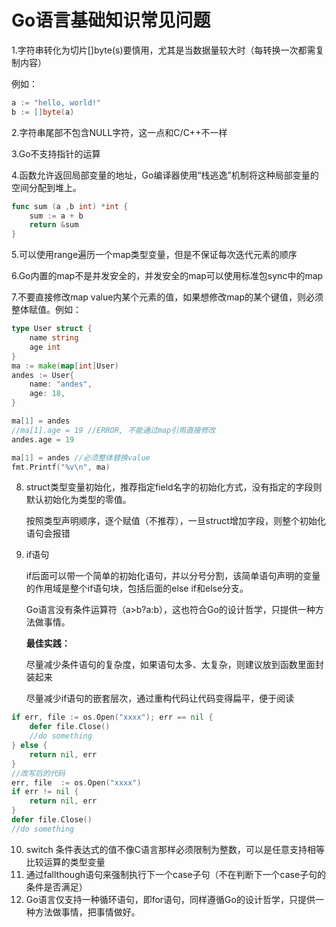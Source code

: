 # Go语言基础知识常见问题

1.字符串转化为切片[]byte(s)要慎用，尤其是当数据量较大时（每转换一次都需复制内容）

例如：

```go
a := "hello, world!"
b := []byte(a)
```

2.字符串尾部不包含NULL字符，这一点和C/C++不一样

3.Go不支持指针的运算

4.函数允许返回局部变量的地址，Go编译器使用“栈逃逸”机制将这种局部变量的空间分配到堆上。

```Go
func sum (a ,b int) *int {
	sum := a + b 
	return &sum
}
```

5.可以使用range遍历一个map类型变量，但是不保证每次迭代元素的顺序

6.Go内置的map不是并发安全的，并发安全的map可以使用标准包sync中的map

7.不要直接修改map value内某个元素的值，如果想修改map的某个键值，则必须整体赋值。例如：

```go
type User struct {
	name string
	age int
}
ma := make(map[int]User)
andes := User{
	name: "andes",
	age: 18,
}

ma[1] = andes
//ma[1].age = 19 //ERROR, 不能通过map引用直接修改
andes.age = 19

ma[1] = andes //必须整体替换value
fmt.Printf("%v\n", ma)
```

8. struct类型变量初始化，推荐指定field名字的初始化方式，没有指定的字段则默认初始化为类型的零值。

   按照类型声明顺序，逐个赋值（不推荐），一旦struct增加字段，则整个初始化语句会报错

9. if语句

   if后面可以带一个简单的初始化语句，并以分号分割，该简单语句声明的变量的作用域是整个if语句块，包括后面的else if和else分支。

   Go语言没有条件运算符（a>b?a:b），这也符合Go的设计哲学，只提供一种方法做事情。

   **最佳实践：**

   尽量减少条件语句的复杂度，如果语句太多、太复杂，则建议放到函数里面封装起来

   尽量减少if语句的嵌套层次，通过重构代码让代码变得扁平，便于阅读

```go
if err, file := os.Open("xxxx"); err == nil {
    defer file.Close()
    //do something
} else {
    return nil, err
}
//改写后的代码
err, file  := os.Open("xxxx")
if err != nil {
    return nil, err
}
defer file.Close()
//do something
```

10. switch 条件表达式的值不像C语言那样必须限制为整数，可以是任意支持相等比较运算的类型变量
11. 通过fallthough语句来强制执行下一个case子句（不在判断下一个case子句的条件是否满足）
12. Go语言仅支持一种循环语句，即for语句，同样遵循Go的设计哲学，只提供一种方法做事情，把事情做好。